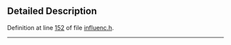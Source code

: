 ## Detailed Description

Definition at line <a href="influenc_8h-source.md#l00152" class="el">152</a> of file <a href="influenc_8h-source.md" class="el">influenc.h</a>.

------------------------------------------------------------------------

